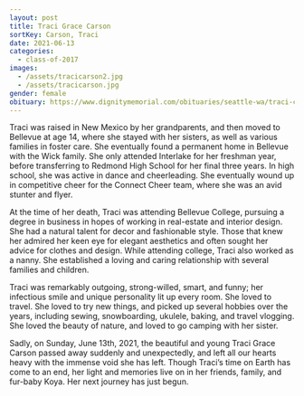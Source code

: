 ```yaml
---
layout: post
title: Traci Grace Carson
sortKey: Carson, Traci
date: 2021-06-13
categories:
  - class-of-2017
images:
  - /assets/tracicarson2.jpg
  - /assets/tracicarson.jpg
gender: female
obituary: https://www.dignitymemorial.com/obituaries/seattle-wa/traci-carson-10236669
---
```

Traci was raised in New Mexico by her grandparents, and then moved to Bellevue at age 14, where she stayed with her sisters, as well as various families in foster care. She eventually found a permanent home in Bellevue with the Wick family. She only attended Interlake for her freshman year, before transferring to Redmond High School for her final three years. In high school, she was active in dance and cheerleading. She eventually wound up in competitive cheer for the Connect Cheer team, where she was an avid stunter and flyer. 

At the time of her death, Traci was attending Bellevue College, pursuing a degree in business in hopes of working in real-estate and interior design. She had a natural talent for decor and fashionable style. Those that knew her admired her keen eye for elegant aesthetics and often sought her advice for clothes and design. While attending college, Traci also worked as a nanny. She established a loving and caring relationship with several families and children.

Traci was remarkably outgoing, strong-willed, smart, and funny; her infectious smile and unique personality lit up every room. She loved to travel. She loved to try new things, and picked up several hobbies over the years, including sewing, snowboarding, ukulele, baking, and travel vlogging. She loved the beauty of nature, and loved to go camping with her sister.

Sadly, on Sunday, June 13th, 2021, the beautiful and young Traci Grace Carson passed away suddenly and unexpectedly, and left all our hearts heavy with the immense void she has left. Though Traci’s time on Earth has come to an end, her light and memories live on in her friends, family, and fur-baby Koya. Her next journey has just begun.